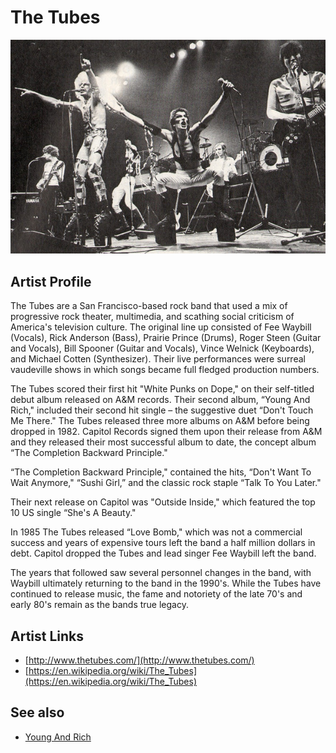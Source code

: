 # The Tubes

![](../../assets/artists/The_Tubes.png)

## Artist Profile

The Tubes are a San Francisco-based rock band that used a mix of progressive rock theater, multimedia, and scathing social criticism of America's television culture. The original line up consisted of Fee Waybill (Vocals), Rick Anderson (Bass), Prairie Prince (Drums), Roger Steen (Guitar and Vocals), Bill Spooner (Guitar and Vocals), Vince Welnick (Keyboards), and Michael Cotten (Synthesizer). Their live performances were surreal vaudeville shows in which songs became full fledged production numbers. 

The Tubes scored their first hit "White Punks on Dope," on their self-titled debut album released on A&M records. Their second album, “Young And Rich," included their second hit single – the suggestive duet “Don't Touch Me There." The Tubes released three more albums on A&M before being dropped in 1982. Capitol Records signed them upon their release from A&M and they released their most successful album to date, the concept album “The Completion Backward Principle."

“The Completion Backward Principle," contained the hits, “Don't Want To Wait Anymore," “Sushi Girl,” and the classic rock staple “Talk To You Later." 

Their next release on Capitol was "Outside Inside," which featured the top 10 US single “She's A Beauty." 

In 1985 The Tubes released “Love Bomb," which was not a commercial success and years of expensive tours left the band a half million dollars in debt. Capitol dropped the Tubes and lead singer Fee Waybill left the band. 

The years that followed saw several personnel changes in the band, with Waybill ultimately returning to the band in the 1990's. While the Tubes have continued to release music, the fame and notoriety of the late 70's and early 80's remain as the bands true legacy. 

## Artist Links

- [http://www.thetubes.com/](http://www.thetubes.com/)
- [https://en.wikipedia.org/wiki/The_Tubes](https://en.wikipedia.org/wiki/The_Tubes)


## See also

- [Young And Rich](Young_And_Rich.md)

